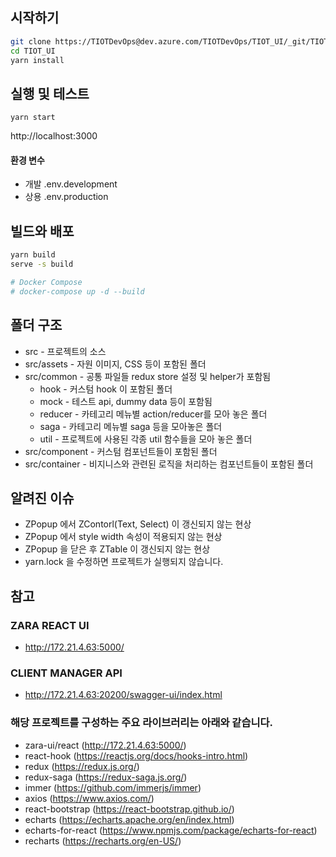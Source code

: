 ## 시작하기

```bash
git clone https://TIOTDevOps@dev.azure.com/TIOTDevOps/TIOT_UI/_git/TIOT_UI
cd TIOT_UI
yarn install
```

## 실행 및 테스트

```
yarn start
```

http://localhost:3000

#### 환경 변수

- 개발 
  .env.development
- 상용
  .env.production


## 빌드와 배포

```bash
yarn build
serve -s build

# Docker Compose
# docker-compose up -d --build

```

## 폴더 구조

- src - 프로젝트의 소스 
- src/assets - 자원 이미지, CSS 등이 포함된 폴더  
- src/common - 공통 파일들 redux store 설정 및 helper가 포함됨
  - hook - 커스텀 hook 이 포함된 폴더
  - mock - 테스트 api, dummy data 등이 포함됨
  - reducer - 카테고리 메뉴별 action/reducer를 모아 놓은 폴더
  - saga - 카테고리 메뉴별 saga 등을 모아놓은 폴더
  - util - 프로젝트에 사용된 각종 util 함수들을 모아 놓은 폴더
- src/component - 커스텀 컴포넌트들이 포함된 폴더
- src/container - 비지니스와 관련된 로직을 처리하는 컴포넌트들이 포함된 폴더

## 알려진 이슈

- ZPopup 에서 ZContorl(Text, Select) 이 갱신되지 않는 현상
- ZPopup 에서 style width 속성이 적용되지 않는 현상
- ZPopup 을 닫은 후 ZTable 이 갱신되지 않는 현상
- yarn.lock 을 수정하면 프로젝트가 실행되지 않습니다.


## 참고

### ZARA REACT UI
 - http://172.21.4.63:5000/

### CLIENT MANAGER API
- http://172.21.4.63:20200/swagger-ui/index.html

### 해당 프로젝트를 구성하는 주요 라이브러리는 아래와 같습니다.

 - zara-ui/react (http://172.21.4.63:5000/)
 - react-hook (https://reactjs.org/docs/hooks-intro.html)
 - redux (https://redux.js.org/)
 - redux-saga (https://redux-saga.js.org/)
 - immer (https://github.com/immerjs/immer)
 - axios (https://www.axios.com/)
 - react-bootstrap (https://react-bootstrap.github.io/)
 - echarts (https://echarts.apache.org/en/index.html)
 - echarts-for-react (https://www.npmjs.com/package/echarts-for-react)
 - recharts (https://recharts.org/en-US/)